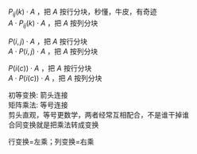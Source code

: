  $P_{ij}(k)\cdot A$ ，把 $A$ 按行分块，秒懂，牛皮，有奇迹    
 $A\cdot P_{ij}(k)\cdot A$ ，把 $A$ 按列分块    
    
 $P(i,j)\cdot A$ ，把 $A$ 按行分块    
 $A\cdot P(i,j)\cdot A$ ，把 $A$ 按列分块    
    
 $P(i(c))\cdot A$ ，把 $A$ 按行分块    
 $A\cdot P(i(c))\cdot A$ ，把 $A$ 按列分块    
    
初等变换: 箭头连接    
矩阵乘法: 等号连接    
剪头直观，等号更数学，两者经常互相配合，不是谁干掉谁    
合同变换就是把乘法转成变换    
    
行变换=左乘；列变换=右乘    
